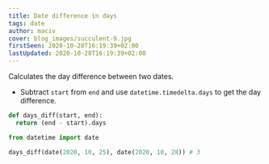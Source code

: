 ```yaml
---
title: Date difference in days
tags: date
author: maciv
cover: blog_images/succulent-9.jpg
firstSeen: 2020-10-28T16:19:39+02:00
lastUpdated: 2020-10-28T16:19:39+02:00
---
```


Calculates the day difference between two dates.

- Subtract `start` from `end` and use `datetime.timedelta.days` to get the day difference.

```py
def days_diff(start, end):
  return (end - start).days
```

```py
from datetime import date

days_diff(date(2020, 10, 25), date(2020, 10, 28)) # 3
```
